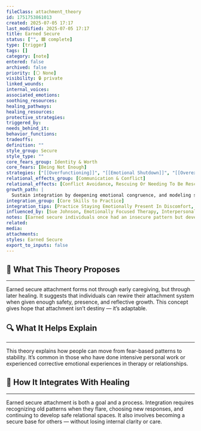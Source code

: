 ```yaml
---
fileClass: attachment_theory
id: 1751753861013
created: 2025-07-05 17:17
last_modified: 2025-07-05 17:17
title: Earned Secure
status: ["", 🟩 complete]
type: [trigger]
tags: []
category: [note]
entered: false
archived: false
priority: [⚪ None]
visibility: 🔒 private
linked_wounds: 
internal_voices: 
associated_emotions: 
soothing_resources: 
healing_pathways: 
healing_resources: 
protective_strategies: 
triggered_by: 
needs_behind_it: 
behavior_functions: 
tradeoffs: 
definition: ""
style_group: Secure
style_type: ""
core_fears_group: Identity & Worth
core_fears: [Being Not Enough]
strategies: ["[[Overfunctioning]]", "[[Emotional Shutdown]]", "[[Overexplaining]]"]
relational_effects_group: [Communication & Conflict]
relational_effects: [Conflict Avoidance, Rescuing Or Needing To Be Rescued, Difficulty Expressing Needs Directly]
growth_path: |
  Sustain integration by deepening emotional congruence, and modeling secure repair in relationships.
integration_group: [Core Skills to Practice]
integration_tips: [Practice Staying Emotionally Present In Discomfort, Learn To Ask Directly For Reassurance Or Space]
influenced_by: [Sue Johnson, Emotionally Focused Therapy, Interpersonal Neurobiology, Somatic Experiencing]
notes: [Earned secure individuals once had an insecure pattern but developed internal and relational security through therapy, safe connection, or inner work.]
related: 
media: 
attachments: 
styles: Earned Secure
export_to_inputs: false
---
```


## 🧠 What This Theory Proposes
---
Earned secure attachment forms not through early caregiving, but through later healing. It suggests that individuals can rewire their attachment system when given enough safety, presence, and reflective growth. This concept gives hope that attachment isn’t destiny — it’s adaptable.

## 🔍 What It Helps Explain
---
This theory explains how people can move from fear-based patterns to stability. It’s common in those who have done intensive personal work or experienced corrective emotional experiences in therapy or relationships.

## 🧩 How It Integrates With Healing
---
Earned secure attachment is both a goal and a process. Integration requires recognizing old patterns when they flare, choosing new responses, and continuing to develop safe relational spaces. It also involves becoming a secure base for others — without losing internal clarity or care.
